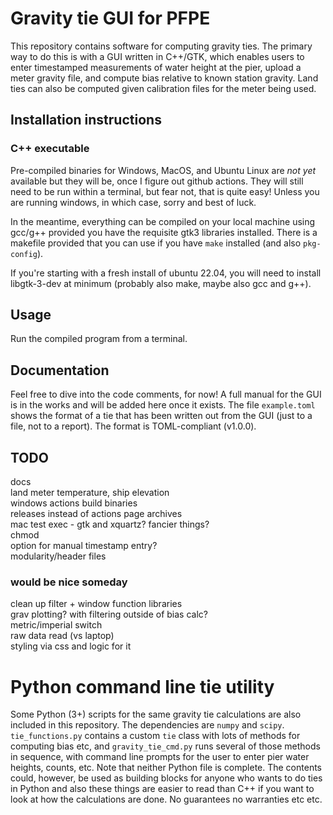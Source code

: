 # Gravity tie GUI for PFPE
This repository contains software for computing gravity ties. The primary way to do this is with a GUI written in C++/GTK, which enables users to enter timestamped measurements of water height at the pier, upload a meter gravity file, and compute bias relative to known station gravity. Land ties can also be computed given calibration files for the meter being used.

## Installation instructions
### C++ executable
Pre-compiled binaries for Windows, MacOS, and Ubuntu Linux are *not yet* available but they will be, once I figure out github actions. They will still need to be run within a terminal, but fear not, that is quite easy! Unless you are running windows, in which case, sorry and best of luck.

In the meantime, everything can be compiled on your local machine using gcc/g++ provided you have the requisite gtk3 libraries installed. There is a makefile provided that you can use if you have `make` installed (and also `pkg-config`).

If you're starting with a fresh install of ubuntu 22.04, you will need to install libgtk-3-dev at minimum (probably also make, maybe also gcc and g++).

## Usage
Run the compiled program from a terminal.

## Documentation
Feel free to dive into the code comments, for now! A full manual for the GUI is in the works and will be added here once it exists.
The file `example.toml` shows the format of a tie that has been written out from the GUI (just to a file, not to a report). The format is TOML-compliant (v1.0.0). 

## TODO
docs\
land meter temperature, ship elevation\
windows actions build binaries\
releases instead of actions page archives\
mac test exec - gtk and xquartz? fancier things?\
chmod\
option for manual timestamp entry?\
modularity/header files

### would be nice someday
clean up filter + window function libraries\
grav plotting? with filtering outside of bias calc?\
metric/imperial switch\
raw data read (vs laptop)\
styling via css and logic for it

# Python command line tie utility
Some Python (3+) scripts for the same gravity tie calculations are also included in this repository. The dependencies are `numpy` and `scipy`. `tie_functions.py` contains a custom `tie` class with lots of methods for computing bias etc, and `gravity_tie_cmd.py` runs several of those methods in sequence, with command line prompts for the user to enter pier water heights, counts, etc. Note that neither Python file is complete. The contents could, however, be used as building blocks for anyone who wants to do ties in Python and also these things are easier to read than C++ if you want to look at how the calculations are done. No guarantees no warranties etc etc.
